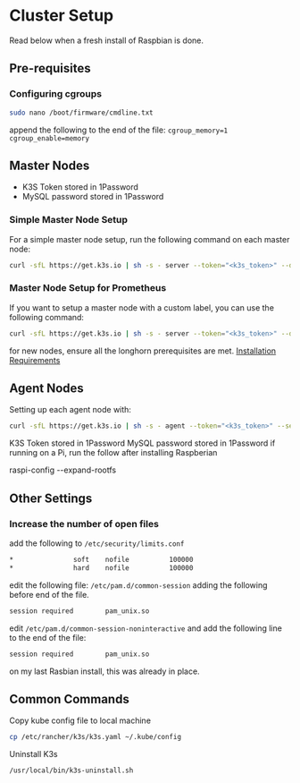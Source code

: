 # Cluster Setup

<warning>
<title>Warning</title>
Read below when a fresh install of Raspbian is done.

</warning>

## Pre-requisites

### Configuring cgroups
```bash
sudo nano /boot/firmware/cmdline.txt
```
append the following to the end of the file:
`cgroup_memory=1 cgroup_enable=memory`


## Master Nodes

 - K3S Token stored in 1Password
 - MySQL password stored in 1Password

### Simple Master Node Setup
For a simple master node setup, run the following command on each master node:
```bash
curl -sfL https://get.k3s.io | sh -s - server --token="<k3s_token>" --datastore-endpoint="mysql://<mysql_usere>:<my_sql_password>@tcp(<my_sql_ip>:3306)/homelab" --tls-san=<nginx_ip>
```

### Master Node Setup for Prometheus
If you want to setup a master node with a custom label, you can use the following command:
```bash
curl -sfL https://get.k3s.io | sh -s - server --token="<k3s_token>" --datastore-endpoint="mysql://<mysql_usere>:<my_sql_password>@tcp(<my_sql_ip>:3306)/homelab" --tls-san=<nginx_ip> --node-label="prometheus=true"
```

<warning>
<title>Important</title>
for new nodes, ensure all the longhorn prerequisites are met.
<a href="https://longhorn.io/docs/1.8.0/deploy/install/">Installation Requirements</a>
</warning>

## Agent Nodes
Setting up each agent node with:
```bash
curl -sfL https://get.k3s.io | sh -s - agent --token="<k3s_token>" --server https://<nginx_ip>:6443
```
<note type="info">
 K3S Token stored in 1Password
</note>
<note type="info">
 MySQL password stored in 1Password
</note>

<tip>
if running on a Pi, run the follow after installing Raspberian

raspi-config --expand-rootfs

</tip>

## Other Settings

### Increase the number of open files
add the following to `/etc/security/limits.conf`
```bash
*               soft    nofile          100000
*               hard    nofile          100000
```
edit the following file: `/etc/pam.d/common-session` adding the following before end of the file.

```bash
session required        pam_unix.so
```

edit `/etc/pam.d/common-session-noninteractive` and add the following line to the end of the file:
```bash
session required        pam_unix.so
```
<note>
on my last Rasbian install, this was already in place.
</note>


## Common Commands


Copy kube config file to local machine
```bash
cp /etc/rancher/k3s/k3s.yaml ~/.kube/config
```

Uninstall K3s
```bash
/usr/local/bin/k3s-uninstall.sh
```